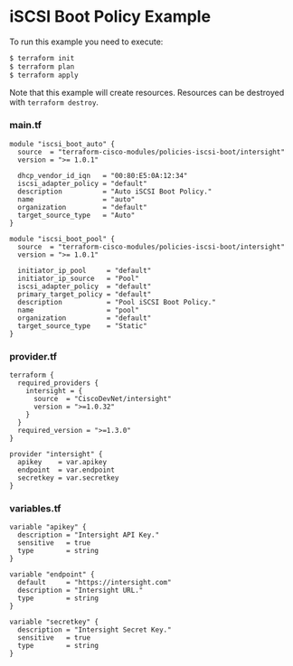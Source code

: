 <!-- BEGIN_TF_DOCS -->
# iSCSI Boot Policy Example

To run this example you need to execute:

```bash
$ terraform init
$ terraform plan
$ terraform apply
```

Note that this example will create resources. Resources can be destroyed with `terraform destroy`.

### main.tf
```hcl
module "iscsi_boot_auto" {
  source  = "terraform-cisco-modules/policies-iscsi-boot/intersight"
  version = ">= 1.0.1"

  dhcp_vendor_id_iqn   = "00:80:E5:0A:12:34"
  iscsi_adapter_policy = "default"
  description          = "Auto iSCSI Boot Policy."
  name                 = "auto"
  organization         = "default"
  target_source_type   = "Auto"
}

module "iscsi_boot_pool" {
  source  = "terraform-cisco-modules/policies-iscsi-boot/intersight"
  version = ">= 1.0.1"

  initiator_ip_pool     = "default"
  initiator_ip_source   = "Pool"
  iscsi_adapter_policy  = "default"
  primary_target_policy = "default"
  description           = "Pool iSCSI Boot Policy."
  name                  = "pool"
  organization          = "default"
  target_source_type    = "Static"
}
```

### provider.tf
```hcl
terraform {
  required_providers {
    intersight = {
      source  = "CiscoDevNet/intersight"
      version = ">=1.0.32"
    }
  }
  required_version = ">=1.3.0"
}

provider "intersight" {
  apikey    = var.apikey
  endpoint  = var.endpoint
  secretkey = var.secretkey
}
```

### variables.tf
```hcl
variable "apikey" {
  description = "Intersight API Key."
  sensitive   = true
  type        = string
}

variable "endpoint" {
  default     = "https://intersight.com"
  description = "Intersight URL."
  type        = string
}

variable "secretkey" {
  description = "Intersight Secret Key."
  sensitive   = true
  type        = string
}
```
<!-- END_TF_DOCS -->